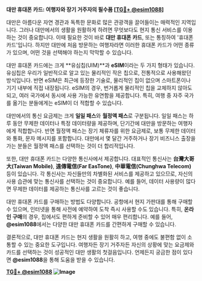 **대만 휴대폰 카드: 여행자와 장기 거주자의 필수품 [[TG💪+ @esim1088](https://t.me/s/esim1088)]**

대만은 아름다운 자연 경관과 독특한 문화로 많은 관광객을 끌어들이는 매력적인 지역입니다. 그러나 대만에서의 생활을 원활하게 하려면 무엇보다도 현지 통신 서비스를 이용하는 것이 중요합니다. 이때 필요한 것이 바로 **대만 휴대폰 카드**, 또는 통칭하여 '휴대폰 카드'입니다. 하지만 대만에 처음 방문하는 여행자라면 이러한 휴대폰 카드가 어떤 종류가 있으며, 어떤 것을 선택해야 하는지 막막할 수 있습니다.

대만 휴대폰 카드에는 크게 **유심칩(UIM)**과 **eSIM**이라는 두 가지 형태가 있습니다. 유심칩은 우리가 일반적으로 알고 있는 물리적인 작은 칩으로, 전통적으로 사용해왔던 방식입니다. 반면 eSIM은 최근에 등장한 기술로, 물리적인 칩이 없으며 스마트폰이나 기기 내부에 직접 내장됩니다. eSIM의 경우, 번거롭게 물리적인 칩을 교체하지 않아도 되고, 여러 국가에서 동시에 사용 가능한 유연함을 제공합니다. 특히, 여행 중 자주 국가를 옮기는 분들에게는 eSIM이 더 적합할 수 있습니다.

대만에서의 통신 요금제는 크게 **일일 패스**와 **월정액 패스**로 구분됩니다. 일일 패스는 하루 동안 무제한 데이터나 특정 데이터량을 제공하며, 단기간에 대만을 방문하는 여행자에게 적합합니다. 반면 월정액 패스는 장기 체류자를 위한 요금제로, 보통 무제한 데이터와 통화, 문자 메시지를 포함합니다. 대만에서 몇 달간 거주하거나 장기 비즈니스 출장을 가는 분들은 월정액 패스를 선택하는 것이 더 합리적입니다.

또한, 대만 휴대폰 카드는 다양한 통신사에서 제공합니다. 대표적인 통신사는 **台灣大哥大(Taiwan Mobile)**, **遠傳電信(Far EasTone)**, **中華電信(Chunghwa Telecom)** 등이 있습니다. 각 통신사는 자신들만의 차별화된 서비스를 제공하고 있으므로, 자신의 사용 습관에 맞는 통신사를 선택하는 것이 중요합니다. 예를 들어, 데이터 사용량이 많다면 무제한 데이터를 제공하는 통신사를 고르는 것이 좋습니다.

대만 휴대폰 카드를 구매하는 방법도 다양합니다. 공항에서 현지 가판대를 통해 구매할 수 있으며, 인터넷을 통해 사전에 예약하여 도착 즉시 사용할 수도 있습니다. 특히, **온라인 구매**의 경우, 집에서도 편하게 준비할 수 있어 매우 편리합니다. 예를 들어, **@esim1088**에서는 다양한 대만 휴대폰 카드를 간편하게 구매할 수 있습니다.

결론적으로, 대만 휴대폰 카드는 현지 생활을 원활히 하고, 여행 중에도 불편함 없이 소통할 수 있는 중요한 도구입니다. 여행자든 장기 거주자든 자신의 상황에 맞는 요금제와 카드를 선택하는 것이 성공적인 대만 생활의 첫걸음입니다. 언제든지 궁금한 점이 있다면 **@esim1088**을 통해 도움을 받을 수 있습니다.

**[TG💪+ @esim1088](https://t.me/s/esim1088) ![Image](https://i.postimg.cc/Y0z9fWf4/image.png)**